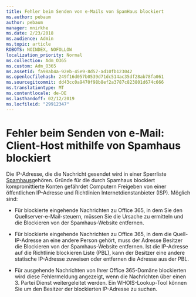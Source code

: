 ```yaml
---
title: Fehler beim Senden von e-Mails von SpamHaus blockiert
ms.author: pebaum
author: pebaum
manager: mnirkhe
ms.date: 2/23/2018
ms.audience: Admin
ms.topic: article
ROBOTS: NOINDEX, NOFOLLOW
localization_priority: Normal
ms.collection: Adm_O365
ms.custom: Adm_O365
ms.assetid: fa98ab4a-92eb-45e9-8d57-ad10fb123042
ms.openlocfilehash: 249f16d057b0539d71dc514ac35df28ab78fa061
ms.sourcegitcommit: dd43cc0a9470f98b8ef2a3787c823801d674c666
ms.translationtype: MT
ms.contentlocale: de-DE
ms.lasthandoff: 02/12/2019
ms.locfileid: "29912347"
---
```

# <a name="error-sending-email-client-host-blocked-using-spamhaus"></a>Fehler beim Senden von e-Mail: Client-Host mithilfe von Spamhaus blockiert

Die IP-Adresse, die die Nachricht gesendet wird in einer Sperrliste [Spamhaus](https://go.microsoft.com/fwlink/p/?linkid=123245)gehören. Gründe für die durch Spamhaus blockiert kompromittierte Konten gefährdet Computern Freigeben von einer öffentlichen IP-Adresse und Richtlinien Internetdienstanbieter (ISP). Möglich sind:
  
- Für blockierte eingehende Nachrichten zu Office 365, in dem Sie den Quellserver-e-Mail-steuern, müssen Sie die Ursache zu ermitteln und die Blockieren von der Spamhaus-Website entfernen.
    
- Für blockierte eingehende Nachrichten zu Office 365, in dem die Quell-IP-Adresse an eine andere Person gehört, muss der Adresse Besitzer die Blockieren von der Spamhaus-Website entfernen. Ist die IP-Adresse auf die Richtlinie blockieren Liste (PBL), kann der Besitzer eine andere statische IP-Adresse zuweisen oder entfernen die Adresse aus der PBL.
    
- Für ausgehende Nachrichten von Ihrer Office 365-Domäne blockierten wird diese Fehlermeldung angezeigt, wenn die Nachrichten über einen 3. Partei Dienst weitergeleitet werden. Ein WHOIS-Lookup-Tool können Sie um den Besitzer der blockierten IP-Adresse zu suchen.
    

